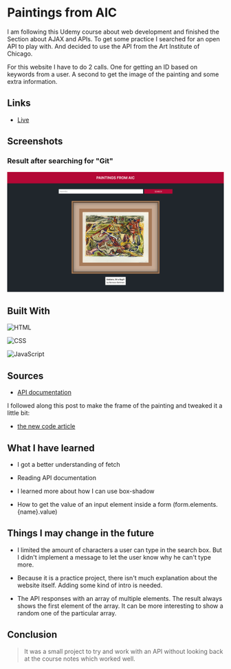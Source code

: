 # Paintings from AIC

<p>I am following this Udemy course about web development and finished the Section about AJAX and APIs. To get some practice I searched for an open API to play with. And decided to use the API from the Art Institute of Chicago.</p>
<p>For this website I have to do 2 calls. One for getting an ID based on keywords from a user. A second to get the image of the painting and some extra information.</p>


## Links

- [Live](<https://www.hetlabovandavid.be/paintingsaic/> "Live View")

## Screenshots

### Result after searching for "Git"

![API](/screenshot/homepage.png "API")


## Built With

![HTML](https://img.shields.io/badge/-HTML-orange "HTML")

![CSS](https://img.shields.io/badge/-CSS-blue "CSS")

![JavaScript](https://img.shields.io/badge/-JavaScript-yellow "JavaScript")


## Sources

- [API documentation](<https://api.artic.edu/docs/#quick-start> "API documentation")

I followed along this post to make the frame of the painting and tweaked it a little bit:

- [the new code article](<http://thenewcode.com/721/Sophisticated-Image-Matting-Effects-With-CSS> "the new code article")


## What I have learned

- I got a better understanding of fetch

- Reading API documentation

- I learned more about how I can use box-shadow

- How to get the value of an input element inside a form (form.elements.{name}.value)


## Things I may change in the future

- I limited the amount of characters a user can type in the search box. But I didn't implement a message to let the user know why he can't type more.

- Because it is a practice project, there isn't much explanation about the website itself. Adding some kind of intro is needed.

- The API responses with an array of multiple elements. The result always shows the first element of the array. It can be more interesting to show a random one of the particular array.


## Conclusion

> It was a small project to try and work with an API without looking back at the course notes which worked well. 